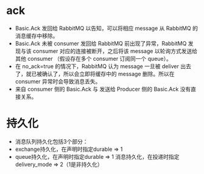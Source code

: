
# ack
* Basic.Ack 发回给 RabbitMQ 以告知，可以将相应 message 从 RabbitMQ 的消息缓存中移除。
* Basic.Ack 未被 consumer 发回给 RabbitMQ 前出现了异常，RabbitMQ 发现与该 consumer 对应的连接被断开，之后将该 message 以轮询方式发送给其他 consumer （假设存在多个 consumer 订阅同一个 queue）。
* 在 no_ack=true 的情况下，RabbitMQ 认为 message 一旦被 deliver 出去了，就已被确认了，所以会立即将缓存中的 message 删除。所以在 consumer 异常时会导致消息丢失。
* 来自 consumer 侧的 Basic.Ack 与 发送给 Producer 侧的 Basic.Ack 没有直接关系。

# 持久化

* 消息队列持久化包括3个部分：
* exchange持久化，在声明时指定durable => 1
* queue持久化，在声明时指定durable => 1
消息持久化，在投递时指定delivery_mode => 2（1是非持久化）